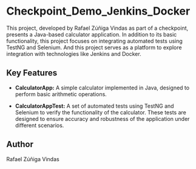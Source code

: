 # Checkpoint_Demo_Jenkins_Docker

This project, developed by Rafael Zúñiga Vindas as part of a checkpoint, presents a Java-based calculator application. In addition to its basic functionality, this project focuses on integrating automated tests using TestNG and Selenium. And this project serves as a platform to explore integration with technologies like Jenkins and Docker.

## Key Features

- **CalculatorApp:** A simple calculator implemented in Java, designed to perform basic arithmetic operations.

- **CalculatorAppTest:** A set of automated tests using TestNG and Selenium to verify the functionality of the calculator. These tests are designed to ensure accuracy and robustness of the application under different scenarios.
  
## Author

Rafael Zúñiga Vindas 
